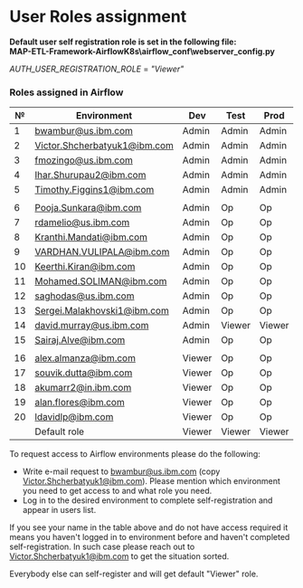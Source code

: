 # User Roles assignment

**Default user self registration role is set in the following file:**\
**MAP-ETL-Framework-AirflowK8s\airflow_conf\webserver_config.py**

_AUTH_USER_REGISTRATION_ROLE_ = _"Viewer"_

### Roles assigned in Airflow
| № | Environment |	Dev | Test | Prod |
| --- | --- | --- | --- | --- |
| 1 | bwambur@us.ibm.com | Admin | Admin | Admin |
| 2 | Victor.Shcherbatyuk1@ibm.com | Admin | Admin | Admin |
| 3 | fmozingo@us.ibm.com | Admin | Admin | Admin |
| 4 | Ihar.Shurupau2@ibm.com | Admin | Admin | Admin |
| 5 | Timothy.Figgins1@ibm.com | Admin | Admin | Admin |
| | | | | |
| 6 | Pooja.Sunkara@ibm.com | Admin | Op | Op |
| 7 | rdamelio@us.ibm.com | Admin | Op | Op |
| 8 | Kranthi.Mandati@ibm.com | Admin | Op | Op |
| 9 | VARDHAN.VULIPALA@ibm.com | Admin | Op | Op |
| 10 | Keerthi.Kiran@ibm.com | Admin | Op | Op |
| 11 | Mohamed.SOLIMAN@ibm.com | Admin | Op | Op |
| 12 | saghodas@us.ibm.com | Admin | Op | Op |
| 13 | Sergei.Malakhovski1@ibm.com | Admin | Op | Op |
| 14 | david.murray@us.ibm.com | Admin | Viewer | Viewer |
| 15 | Sairaj.Alve@ibm.com | Admin | Op | Op |
| | | | | |
| 16 | alex.almanza@ibm.com | Viewer | Op | Op | 
| 17 | souvik.dutta@ibm.com | Viewer | Op | Op |
| 18 | akumarr2@in.ibm.com | Viewer | Op | Op |
| 19 | alan.flores@ibm.com | Viewer | Op | Op |
| 20 | ldavidlp@ibm.com | Viewer | Op | Op |
| | Default role | Viewer | Viewer | Viewer |

To request access to Airflow environments please do the following:
- Write e-mail request to bwambur@us.ibm.com (copy Victor.Shcherbatyuk1@ibm.com). Please mention which environment you need to get access to and what role you need.
- Log in to the desired environment to complete self-registration and appear in users list.

If you see your name in the table above and do not have access required it means you haven't logged in to environment before and haven't completed self-registration. In such case please reach out to Victor.Shcherbatyuk1@ibm.com to get the situation sorted.

Everybody else can self-register and will get default "Viewer" role.